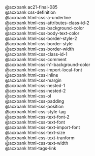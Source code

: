 @acxbank ac21-final-085       
@acxbank css-definition     
@acxbank html-css-a-underline     
@acxbank html-css-attributes-class-id-2     
@acxbank html-css-background-color     
@acxbank html-css-body-text-color     
@acxbank html-css-border-style-2     
@acxbank html-css-border-style     
@acxbank html-css-border-width     
@acxbank html-css-class-id-1     
@acxbank html-css-comment     
@acxbank html-css-h1-background-color     
@acxbank html-css-import-local-font     
@acxbank html-css-inline     
@acxbank html-css-margin     
@acxbank html-css-nested-1     
@acxbank html-css-nested-2     
@acxbank html-css-ol     
@acxbank html-css-padding     
@acxbank html-css-position     
@acxbank html-css-style-tag     
@acxbank html-css-text-font-2     
@acxbank html-css-text-font     
@acxbank html-css-text-import-font     
@acxbank html-css-text-size     
@acxbank html-css-text-tranform     
@acxbank html-css-text-width     
@acxbank html-tags-link     
